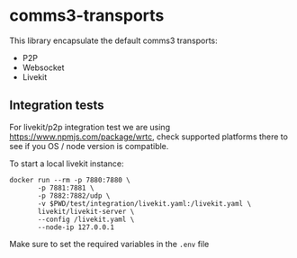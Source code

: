 # comms3-transports

This library encapsulate the default comms3 transports:

- P2P
- Websocket
- Livekit

## Integration tests

For livekit/p2p integration test we are using https://www.npmjs.com/package/wrtc, check supported platforms there to see if you OS / node version is compatible.


To start a local livekit instance:

```
docker run --rm -p 7880:7880 \
       -p 7881:7881 \
       -p 7882:7882/udp \
       -v $PWD/test/integration/livekit.yaml:/livekit.yaml \
       livekit/livekit-server \
       --config /livekit.yaml \
       --node-ip 127.0.0.1
```

Make sure to set the required variables in the `.env` file
